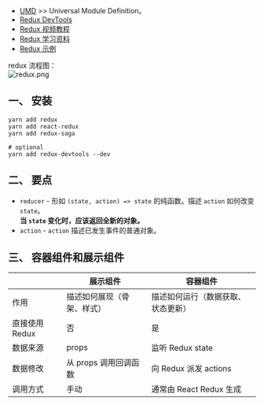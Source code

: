 
- [UMD](https://github.com/umdjs/umd) >> Universal Module Definition。
- [Redux DevTools](https://github.com/reduxjs/redux-devtools)
- [Redux 视频教程](http://cn.redux.js.org/docs/introduction/LearningResources.html)
- [Redux 学习资料](http://cn.redux.js.org/docs/introduction/LearningResources.html)
- [Redux 示例](http://cn.redux.js.org/docs/introduction/Examples.html)

redux 流程图：  
![redux.png](https://github.com/nonelittlesong/study-resources/blob/master/images/React/redux.png)  

## 一、 安装
```
yarn add redux
yarn add react-redux
yarn add redux-saga

# optional
yarn add redux-devtools --dev
```

## 二、 要点

- `reducer` - 形如 `(state, action) => state` 的纯函数。描述 `action` 如何改变 `state`。  
  **当 `state` 变化时，应该返回全新的对象。**
- `action` - `action` 描述已发生事件的普通对象。

## 三、 容器组件和展示组件

| | 展示组件 | 容器组件 |
| --- | --- | --- |
| 作用 | 描述如何展现（骨架、样式） | 描述如何运行（数据获取、状态更新） |
| 直接使用 Redux | 否 | 是 |
| 数据来源 | props | 监听 Redux state |
| 数据修改 | 从 props 调用回调函数 | 向 Redux 派发 actions |
| 调用方式 | 手动 | 通常由 React Redux 生成 |

